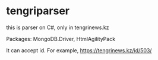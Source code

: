 # tengriparser
this is parser on C#, only in tengrinews.kz

Packages: MongoDB.Driver, HtmlAgilityPack


It can accept id. For example, https://tengrinews.kz/id/503/
